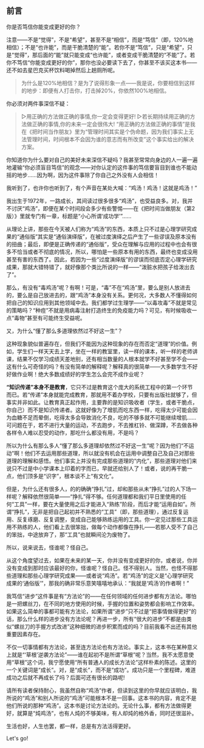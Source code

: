 ## 前言

你是否笃信你能变成更好的你？

注意——不是“觉得”，不是“希望”，甚至不是“相信”，而是“笃信”（即，120%地相信）；不是“也许能”，而是干脆清楚的“能”。若你不是“笃信”，只是“希望”，只是“觉得”，那后面的“能”就只能变成“也许能”，或者变成干脆清楚的“不能”了。若你不笃信“你能变成更好的你”，那你也没必要读下去了，你甚至不该买这本书——还不如去星巴克买杯饮料喝掉然后上趟厕所呢。

>为什么是120%地相信？是为了说得形象一点——我是说，你要相信到这样的地步：即便有人打击你，打击掉20%，你依然100%地相信。

你必须对两件事深信不疑：

>▷用正确的方法做正确的事情,你一定会变得更好!
>▷若长期持续用正确的方法做正确的事情,你的未来一定会很伟大!
“用正确的方法做正确的事情”是我在《把时间当作朋友》里为“管理时间其实是个伪命题，因为我们事实上无法管理时间，时间根本不会因为谁的意志而有所改变”这个事实给出的解决方案。

你知道你为什么要对自己的美好未来深信不疑吗？我甚至常常向身边的人一遍一遍地灌输“你必须盲目笃信”的观念——对你认定的这件事的笃信要盲目到谁也不能动摇的地步……因为啊，因为这件事除了你自己之外没有人会相信！

我听到了，也许你也听到了，有个声音在某处大喊：“鸡汤！鸡汤！这就是鸡汤！”

我出生于1972年，一路成长，其间读过很多很多“鸡汤”，也受益良多。对，我并不讨厌“鸡汤”，即便在某个时间段会多少有些警惕——在《把时间当做朋友（第2版）》里就专门有一章，标题是“小心所谓‘成功学’”……

从理论上讲，那些在今天被人们称为“鸡汤”的东西，本质上只不过是心理学研究成果的“通俗版”其实是“通俗演绎版”，在被过度演绎之后产生了一些谬误及原本没有的扭曲；最后，即便是正确传递的“通俗版”，受众在理解与应用的过程中也会有很多不恰当或者不彻底的情况，所以，哪怕是一些原本有用的东西，最终也变成没用甚至有害的东西了。因此，若因为一些“过度演绎版”的谬误而彻底否定心理学研究成果，那就大错特错了，就好像那个类比所说的一样——“泼脏水把孩子给泼出去了”。

那么，有没有“毒鸡汤”呢？有啊！可是，“毒”不在“鸡汤”里，要么是别人放进去的，要么是自己放进去的，跟“鸡汤”本身没有关系。更何况，大多数人不懂得如何把自己的知识应用到其他领域中去。我们都学过生理学——“以毒攻毒”不就是常见的策略吗？“种痘”不就是用病毒注射打造终生的免疫能力吗？可见，有时候吸收一点“毒物”甚至有可能终生受益呢。

又，为什么“懂了那么多道理依然过不好这一生”？

这种现象貌似普遍存在，但我们不能因为这种现象的存在而否定“道理”的价值。例如，学生们一样天天去上学，坐在一样的教室里，读一样的课本，听一样的老师讲课，结果不仅学习成绩天差地别，还有相当数量的人根本就学不好甚至学不会——这有什么可奇怪的吗？有没有简单的解释呢？解释真的很简单——大多数学生不好好做作业啊！绝大多数成绩好的学生怎么会完不成作业呢？

<strong>“知识传递”本身不是教育</strong>，它只不过是教育这个庞大的系统工程中的第一个环节而已。若“传递”本身就能完成教育，那就用不着办学校，只要有出版社就够了，但事实并非如此。让教育真正起作用，主要靠的是知识吸收者（学生，或者干脆点，你自己）而不是知识传递者。这就好像为了增肌而吃东西一样，吃得太少可能会因为血糖不足而晕倒，吃得太多会导致消化不良，吃的不够多就不可能继续增肌……可问题在于，若不进行大量的运动，不去跑步，不去推杠铃、做深蹲，不去做各种各样令人难以忍受的动作，那吃什么都没有用，不是吗？

所以为什么有那么多人“懂了那么多道理却依然过不好这一生”呢？因为他们“不运动”啊！他们不去运用那些道理，所以就没有机会在运用中调整自己及自己对那些道理的理解和感悟。他们事实上并没有完成那些道理的“内化”，那些道理对他们来说只不过是中小学课本上印着的字而已，早就还给别人了！或者，说的再干脆一点，他们顶多是“识字”，根本谈不上“有文化”。

但是，为什么还有很多人，的的确确“挣扎”过，却和那些从未“挣扎”过的人下场一样呢？解释依然很简单——“挣扎”得不够。任何道理都和我们平日里使用的任何“工具”一样，要在大量使用之后才能进入“熟练”阶段，而后才能“运用自如”。所谓“挣扎”，无非是把自己起初并不熟悉的“工具”（即，那些道理），通过反复运用、反复琢磨、反复调整，变成自己能够熟练运用的工具。你一定见过那些工具运用不熟练的人，他们看上去很笨拙，做每个动作都像在挣扎——若那人受不了自己的笨拙，中途放弃了，那“工具”也就瞬间沦为废物了。

所以，说来说去，怪谁呢？怪自己。

从这个角度望过去，如果在未来的某一天，你并没有变成更好的你，或者说，你并没有变成到那时应该最好的你，怪谁呢？怪自己。怪不得别人。当然，也怪不得那些道理和那些心理学研究成果——或者说“鸡汤”。若“鸡汤”的定义是“心理学研究成果的‘通俗版’”，那我的确非常乐意笑嘻嘻地承认：“我就是‘鸡汤’的作者啊！”

我笃信“进步”这件事是有“方法论”的——在任何领域的任何进步都有方法论。哪怕是一把螺丝刀，在不同的地方使用的时候，手握的位置和姿势都会影响工作效率。如果这么简单的事都可能有方法论，如果所谓“进步”只不过是“把事情做得更好”的话，那么什么样的进步没有方法论呢？再进一步，所有“很大的进步”不都是由类似“螺丝刀的手握方式改进”这种细微的进步积累而成的吗？目前我看不出还有其他重要因素存在。

不仅一切事情都有方法论，甚至连方法论也有方法论。事实上，这本书在某种意义上就是“‘草根’逆袭方法论”——谁在起初不是所谓“草根”呢？当然，我不太愿意使用“草根”这个词，我宁愿使用“所有普通人的成长方法论”这样朴素的陈述。这里的一个关键词是“成长”。对，是“成长”，而不是“成功”。成功只是一个里程碑，难道成功之后就不再成长了吗？后面可还有很长的路呢!

请所有读者保持耐心，我虽然自称“鸡汤”作者，但读到这里的你早就应该明白，我所说的“鸡汤”和别人所说的“鸡汤”可能根本不是一回事。这本书的内容，肯定不是他们所说的那种“鸡汤”。这本书是讨论方法论的。无论什么事，都有方法做得更好，就算是“炖鸡汤”，也有人炖的不够美味，有人却炖的格外香，同时还很滋补。

生活也好，人生也罢，都一样，总是有方法活得更好。

Let's go!
